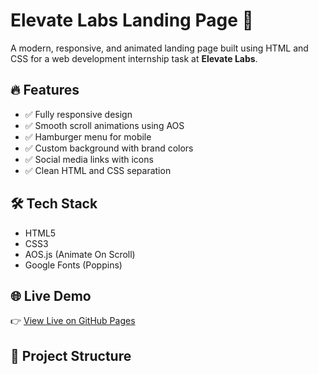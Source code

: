 # Elevate Labs Landing Page 🚀

A modern, responsive, and animated landing page built using HTML and CSS for a web development internship task at **Elevate Labs**.


## 🔥 Features

- ✅ Fully responsive design
- ✅ Smooth scroll animations using AOS
- ✅ Hamburger menu for mobile
- ✅ Custom background with brand colors
- ✅ Social media links with icons
- ✅ Clean HTML and CSS separation


## 🛠️ Tech Stack

- HTML5  
- CSS3  
- AOS.js (Animate On Scroll)  
- Google Fonts (Poppins)



## 🌐 Live Demo

👉 [View Live on GitHub Pages](https://BeastCoder8.github.io/elevate-labs-landing-page/)



## 📂 Project Structure

